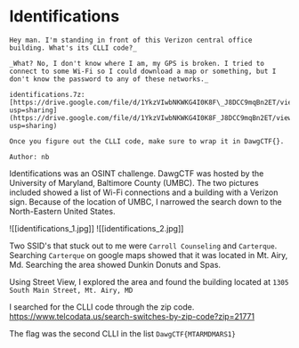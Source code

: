 # Identifications

```
Hey man. I'm standing in front of this Verizon central office building. What's its CLLI code?_

_What? No, I don't know where I am, my GPS is broken. I tried to connect to some Wi-Fi so I could download a map or something, but I don't know the password to any of these networks._

identifications.7z: [https://drive.google.com/file/d/1YkzVIwbNKWKG4I0K8F\_J8DCC9mqBn2ET/view?usp=sharing](https://drive.google.com/file/d/1YkzVIwbNKWKG4I0K8F_J8DCC9mqBn2ET/view?usp=sharing)

Once you figure out the CLLI code, make sure to wrap it in DawgCTF{}.

Author: nb
```

Identifications was an OSINT challenge. DawgCTF was hosted by the University of Maryland, Baltimore County (UMBC). The two pictures included showed a list of Wi-Fi connections and a building with a Verizon sign. Because of the location of UMBC, I narrowed the search down to the North-Eastern United States.

![[identifications_1.jpg]]
![[identifications_2.jpg]]

Two SSID's that stuck out to me were `Carroll Counseling` and `Carterque`.
Searching `Carterque` on google maps showed that it was located in Mt. Airy, Md. Searching the area showed Dunkin Donuts and Spas. 

Using Street View, I explored the area and found the building located at `1305 South Main Street, Mt. Airy, MD`

I searched for the CLLI code through the zip code. 
https://www.telcodata.us/search-switches-by-zip-code?zip=21771

The flag was the second CLLI in the list
`DawgCTF{MTARMDMARS1}`
